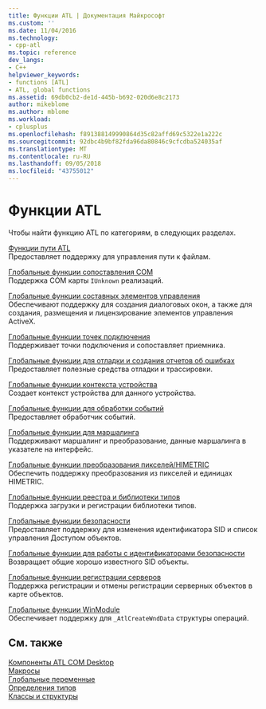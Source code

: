 ```yaml
---
title: Функции ATL | Документация Майкрософт
ms.custom: ''
ms.date: 11/04/2016
ms.technology:
- cpp-atl
ms.topic: reference
dev_langs:
- C++
helpviewer_keywords:
- functions [ATL]
- ATL, global functions
ms.assetid: 69db0cb2-de1d-445b-b692-020d6e8c2173
author: mikeblome
ms.author: mblome
ms.workload:
- cplusplus
ms.openlocfilehash: f891388149990864d35c82affd69c5322e1a222c
ms.sourcegitcommit: 92dbc4b9bf82fda96da80846c9cfcdba524035af
ms.translationtype: MT
ms.contentlocale: ru-RU
ms.lasthandoff: 09/05/2018
ms.locfileid: "43755012"
---
```

# <a name="atl-functions"></a>Функции ATL

Чтобы найти функцию ATL по категориям, в следующих разделах.

[Функции пути ATL](../../atl/reference/com-map-global-functions.md)  
Предоставляет поддержку для управления пути к файлам.

[Глобальные функции сопоставления COM](../../atl/reference/com-map-global-functions.md)  
Поддержка COM карты `IUnknown` реализаций.

[Глобальные функции составных элементов управления](../../atl/reference/composite-control-global-functions.md)  
Обеспечивают поддержку для создания диалоговых окон, а также для создания, размещения и лицензирование элементов управления ActiveX.

[Глобальные функции точек подключения](../../atl/reference/connection-point-global-functions.md)  
Поддерживает точки подключения и сопоставляет приемника.

[Глобальные функции для отладки и создания отчетов об ошибках](../../atl/reference/debugging-and-error-reporting-global-functions.md)  
Предоставляет полезные средства отладки и трассировки.

[Глобальные функции контекста устройства](../../atl/reference/device-context-global-functions.md)  
Создает контекст устройства для данного устройства.

[Глобальные функции для обработки событий](../../atl/reference/event-handling-global-functions.md)  
Предоставляет обработчик событий.

[Глобальные функции для маршалинга](../../atl/reference/marshaling-global-functions.md)  
Поддерживают маршалинг и преобразование, данные маршалинга в указателе на интерфейс.

[Глобальные функции преобразования пикселей/HIMETRIC](../../atl/reference/pixel-himetric-conversion-global-functions.md)  
Обеспечить поддержку преобразования из пикселей и единицах HIMETRIC.

[Глобальные функции реестра и библиотеки типов](../../atl/reference/registry-and-typelib-global-functions.md)  
Поддержка загрузки и регистрации библиотеки типов.

[Глобальные функции безопасности](../../atl/reference/security-global-functions.md)  
Предоставляет поддержку для изменения идентификатора SID и список управления Доступом объектов.

[Глобальные функции для работы с идентификаторами безопасности](../../atl/reference/security-identifier-global-functions.md)  
Возвращает общие хорошо известного SID объекты.

[Глобальные функции регистрации серверов](../../atl/reference/server-registration-global-functions.md)  
Поддержка регистрации и отмены регистрации серверных объектов в карте объектов.

[Глобальные функции WinModule](../../atl/reference/winmodule-global-functions.md)  
Обеспечивает поддержку для `_AtlCreateWndData` структуры операций.

## <a name="see-also"></a>См. также

[Компоненты ATL COM Desktop](../../atl/atl-com-desktop-components.md)   
[Макросы](../../atl/reference/atl-macros.md)   
[Глобальные переменные](../../atl/reference/atl-global-variables.md)   
[Определения типов](../../atl/reference/atl-typedefs.md)   
[Классы и структуры](../../atl/reference/atl-classes.md)
